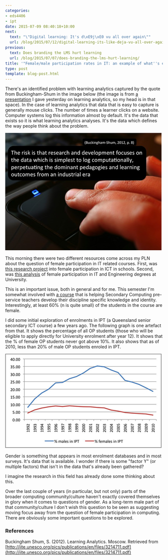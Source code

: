 ```yaml
---
categories:
- eds4406
- ipt
date: 2015-07-09 08:40:18+10:00
next:
  text: "\"Digital learning: It's d\xE9j\xE0 vu all over again\""
  url: /blog/2015/07/12/digital-learning-its-like-deja-vu-all-over-again/
previous:
  text: Does branding the LMS hurt learning
  url: /blog/2015/07/07/does-branding-the-lms-hurt-learning/
title: '"Female/male participation rates in IT: an example of what''s easy to log??"'
type: post
template: blog-post.html
---
```

There's an identified problem with learning analytics captured by the quote from Buckingham-Shum in the image below (the image is from [a presentation](http://www.slideshare.net/davidj/four-paths-for-learning-analytics-moving-beyond-a-management-fashion) I gave yesterday on learning analytics, so my head is in that space). In the case of learning analytics that data that is easy to capture is generally mouse clicks. The number of times a learner clicks on a website. Computer systems log this information almost by default. It's the data that exists so it is what learning analytics analyses. It's the data which defines the way people think about the problem.

[![Easy to log](images/19538897211_d3fe777347.jpg)](https://www.flickr.com/photos/david_jones/19538897211/in/dateposted-public/ "Easy to log")

This morning there were two different resources come across my PLN about the question of female participation in IT related courses. First, was [this research project](http://jzagami.info/wordpress/research/girls-computing/) into female participation in ICT in schools. Second, was [this analysis](http://blogs.adelaide.edu.au/cser/2015/07/03/a-look-at-it-and-engineering-enrolments-in-australia/) of female participation in IT and Engineering degrees at University.

This is an important issue, both in general and for me. This semester I'm somewhat involved with [a course](http://www.usq.edu.au/course/specification/2015/EDS4406-S2-2015-WEB-TWMBA.html) that is helping Secondary Computing pre-service teachers develop their discipline specific knowledge and identity. Interestingly, at least 60% (n is quite small) of the students in the course are female.

I did some initial exploration of enrolments in IPT (a Queensland senior secondary ICT course) a few years ago. The following graph is one artefact from that. It shows the percentage of all OP students (those who will be eligible to apply directly for University enrolment after year 12). It shows that the % of female OP students never got above 10%. It also shows that as of 2010, less than 20% of male OP students enroled in IPT.

[![Percentage of gender enrolments](images/6085062264_3d2065e8ac.jpg)](https://www.flickr.com/photos/david_jones/6085062264/ "Percentage of gender enrolments")

Gender is something that appears in most enrolment databases and in most surveys. It's data that is available. I wonder if there is some "factor Y" (or multiple factors) that isn't in the data that's already been gathered?

I imagine the research in this field has already done some thinking about this.

Over the last couple of years (in particular, but not only) parts of the broader computing community/culture haven't exactly covered themselves in glory when it comes to questions of gender. As a long-term male part of that community/culture I don't wish this question to be seen as suggesting moving focus away from the question of female participation in computing. There are obviously some important questions to be explored.

### References

Buckingham Shum, S. (2012). Learning Analytics. Moscow. Retrieved from [http://iite.unesco.org/pics/publications/en/files/3214711.pdf](http://iite.unesco.org/pics/publications/en/files/3214711.pdf)